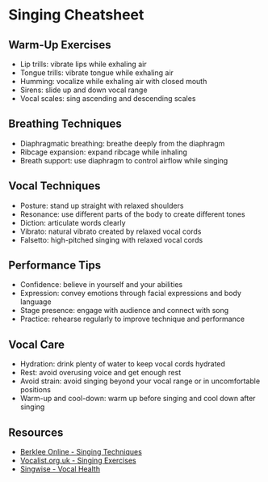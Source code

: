 # Singing Cheatsheet

## Warm-Up Exercises
- Lip trills: vibrate lips while exhaling air
- Tongue trills: vibrate tongue while exhaling air
- Humming: vocalize while exhaling air with closed mouth
- Sirens: slide up and down vocal range
- Vocal scales: sing ascending and descending scales

## Breathing Techniques
- Diaphragmatic breathing: breathe deeply from the diaphragm
- Ribcage expansion: expand ribcage while inhaling
- Breath support: use diaphragm to control airflow while singing

## Vocal Techniques
- Posture: stand up straight with relaxed shoulders
- Resonance: use different parts of the body to create different tones
- Diction: articulate words clearly
- Vibrato: natural vibrato created by relaxed vocal cords
- Falsetto: high-pitched singing with relaxed vocal cords

## Performance Tips
- Confidence: believe in yourself and your abilities
- Expression: convey emotions through facial expressions and body language
- Stage presence: engage with audience and connect with song
- Practice: rehearse regularly to improve technique and performance

## Vocal Care
- Hydration: drink plenty of water to keep vocal cords hydrated
- Rest: avoid overusing voice and get enough rest
- Avoid strain: avoid singing beyond your vocal range or in uncomfortable positions
- Warm-up and cool-down: warm up before singing and cool down after singing

## Resources
- [Berklee Online - Singing Techniques](https://online.berklee.edu/courses/singing-techniques)
- [Vocalist.org.uk - Singing Exercises](https://www.vocalist.org.uk/singing_exercises.html)
- [Singwise - Vocal Health](https://www.singwise.com/cgi-bin/main.pl?section=articles&doc=VocalHealth)